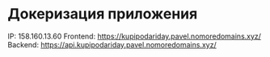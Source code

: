 # Докеризация приложения

IP: 158.160.13.60 Frontend: https://kupipodariday.pavel.nomoredomains.xyz/ Backend: https://api.kupipodariday.pavel.nomoredomains.xyz/
